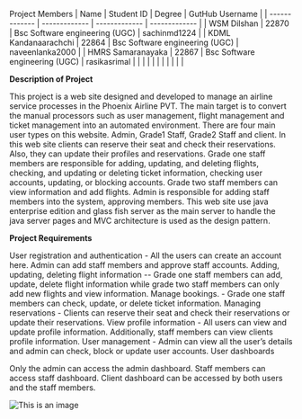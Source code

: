 Project Members
| Name          | Student ID    | Degree        | GutHub Username |
| ------------- | ------------- | ------------- | -------------   |
|   WSM Dilshan            | 22870              |   Bsc Software engineering (UGC)            |         sachinmd1224        |
|         KDML Kandanaarachchi      |      22864         |        Bsc Software engineering (UGC)       |        naveenlanka2000         |
|        HMRS Samaranayaka       |       22867        |         Bsc Software engineering (UGC)      |        rasikasrimal         |
|               |               |               |                 |
|               |               |               |                 |

**Description of Project**

This project is a web site designed and developed to manage an airline service processes in the Phoenix Airline PVT. The main target is to convert the manual processors such as user management, flight management and ticket management into an automated environment. There are four main user types on this website. Admin, Grade1 Staff, Grade2 Staff and client. In this web site clients can reserve their seat and check their reservations. Also, they can update their profiles and reservations. Grade one staff members are responsible for adding, updating, and deleting flights, checking, and updating or deleting ticket information, checking user accounts, updating, or blocking accounts. Grade two staff members can view information and add flights. Admin is responsible for adding staff members into the system, approving members. This web site use java enterprise edition and glass fish server as the main server to handle the java server pages and MVC architecture is used as the design pattern.

**Project Requirements**

User registration and authentication - All the users can create an account here.
Admin can add staff members and approve staff accounts.
Adding, updating, deleting flight information -- Grade one staff members can add, update, delete flight information while grade two staff members can only add new flights and view information.
Manage bookings. - Grade one staff members can check, update, or delete ticket information.
Managing reservations - Clients can reserve their seat and check their reservations or update their reservations.
View profile information - All users can view and update profile information. Additionally, staff members can view clients profile information.
User management - Admin can view all the user’s details and admin can check, block or update user accounts.
User dashboards

Only the admin can access the admin dashboard.
Staff members can access staff dashboard.
Client dashboard can be accessed by both users and the staff members.

![This is an image](https://myoctocat.com/assets/images/base-octocat.svg)

